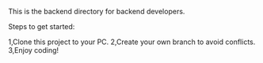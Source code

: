 This is the backend directory for backend developers.

Steps to get started:

1,Clone this project to your PC.
2,Create your own branch to avoid conflicts.
3,Enjoy coding!
